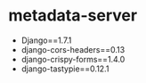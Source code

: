 metadata-server
===============

* Django==1.7.1
* django-cors-headers==0.13
* django-crispy-forms==1.4.0
* django-tastypie==0.12.1

